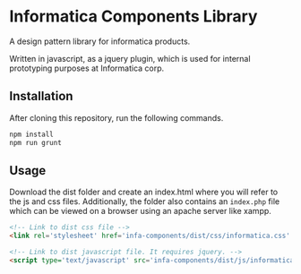 # Informatica Components Library

A design pattern library for informatica products.

Written in javascript, as a jquery plugin, which is used for internal prototyping purposes at Informatica corp.

## Installation

After cloning this repository, run the following commands.

```bash
npm install
npm run grunt
```

## Usage
Download the dist folder and create an index.html where you will refer to the js and css files. Additionally, the folder also contains an `index.php` file which can be viewed on a browser using an apache server like xampp.

```html
<!-- Link to dist css file -->
<link rel='stylesheet' href='infa-components/dist/css/informatica.css' />

<!-- Link to dist javascript file. It requires jquery. -->
<script type='text/javascript' src='infa-components/dist/js/informatica.js'></script>
```
